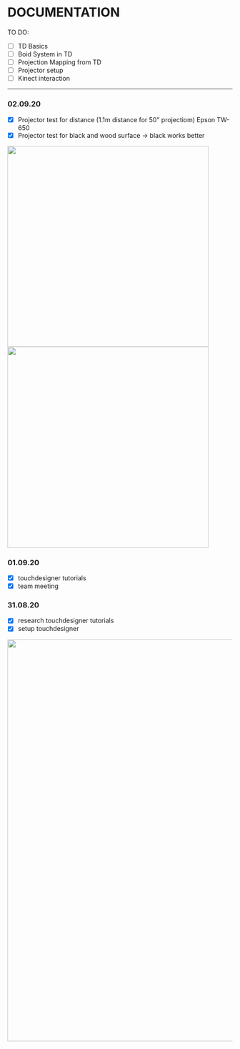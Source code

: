 # DOCUMENTATION

TO DO:
- [ ] TD Basics
- [ ] Boid System in TD
- [ ] Projection Mapping from TD
- [ ] Projector setup
- [ ] Kinect interaction
_________________________________

### 02.09.20 
- [x] Projector test for distance (1.1m distance for 50" projectiom) Epson TW-650
- [x] Projector test for black and wood surface -> black works better

<img src="https://i.imgur.com/2mLZfZm.jpeg" width="450px"><img src="https://i.imgur.com/YqZbnZ3.jpeg" width="450px">

### 01.09.20 
- [x] touchdesigner tutorials
- [x] team meeting

### 31.08.20 
- [x] research touchdesigner tutorials
- [x] setup touchdesigner

<img src="https://i.imgur.com/sv5iPi8.png" width="900px">
